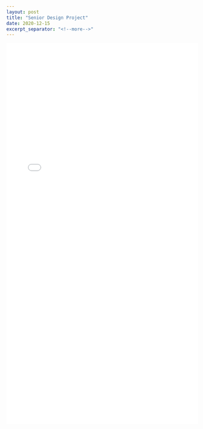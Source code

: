 ```yaml
---
layout: post
title: "Senior Design Project"
date: 2020-12-15
excerpt_separator: "<!--more-->"
---
```



<!--more-->
<embed src="/images/Senior Design Report.pdf" width="100%" height="1000px" />